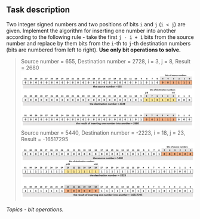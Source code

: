 ## Task description ##

Two integer signed numbers and two positions of bits `i` and `j` (`i < j`) are given. Implement the algorithm for inserting one number into another according to the following rule - take the first `j - i + 1` bits from the source number and replace by them bits from the `i`-th to `j`-th destination numbers (bits are numbered from left to right). **Use only bit operations to solve.**
> Source number = 655, Destination number = 2728, i = 3, j = 8, Result = 2680
> ![Scheme](Scheme1.png)
> Source number = 5440, Destination number = -2223, i = 18, j = 23, Result = -16517295
> ![Scheme](Scheme2.png)
>
*Topics - bit operations.*
